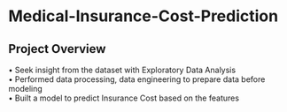 # Medical-Insurance-Cost-Prediction
## **Project Overview** 
• Seek insight from the dataset with Exploratory Data Analysis <br>
• Performed data processing, data engineering to prepare data before modeling <br>
• Built a model to predict Insurance Cost based on the features <br>
